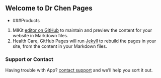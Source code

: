 ## Welcome to Dr Chen Pages

- ###Products
1. MIKit [editor on GitHub](https://github.com/applestdev/applestdev.github.io/edit/master/index.md) to maintain and preview the content for your website in Markdown files.
2. Health Care, GitHub Pages will run [Jekyll](https://jekyllrb.com/) to rebuild the pages in your site, from the content in your Markdown files.

### Support or Contact

Having trouble with App? [contact support](https://github.com/contact) and we’ll help you sort it out.
